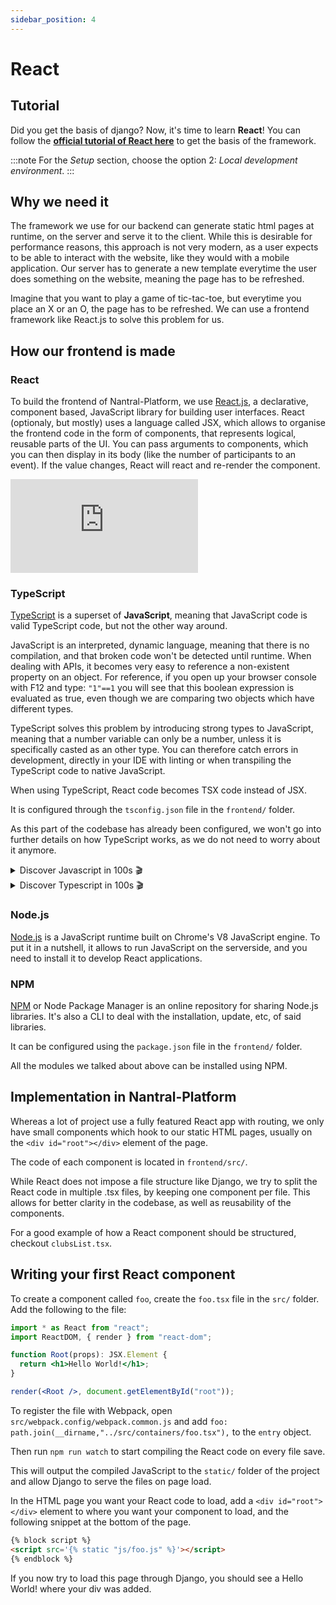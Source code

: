 ```yaml
---
sidebar_position: 4
---
```


# React


## Tutorial

Did you get the basis of django? Now, it's time to learn **React**!
You can follow the **[official tutorial of React here](https://reactjs.org/tutorial/tutorial.html)**
to get the basis of the framework.

:::note
For the *Setup* section, choose the option 2: *Local development environment*.
:::

## Why we need it

The framework we use for our backend can generate static html pages at runtime, on the server and serve it to the client. While this is desirable for performance reasons, this approach is not very modern, as a user expects to be able to interact with the website, like they would with a mobile application. Our server has to generate a new template everytime the user does something on the website, meaning the page has to be refreshed.

Imagine that you want to play a game of tic-tac-toe, but everytime you place an X or an O, the page has to be refreshed.
We can use a frontend framework like React.js to solve this problem for us.

## How our frontend is made

### React

To build the frontend of Nantral-Platform, we use [React.js](https://reactjs.org/),
a declarative, component based, JavaScript library for building user interfaces.
React (optionaly, but mostly) uses a language called JSX, which allows to organise
the frontend code in the form of components, that represents logical, reusable parts of the UI.
You can pass arguments to components, which you can then display in its body (like
the number of participants to an event). If the value changes, React will react and re-render the component.

<iframe 
    class="youtube"
    src="https://www.youtube-nocookie.com/embed/Tn6-PIqc4UM" 
    title="YouTube video player" 
    frameborder="0" 
    allow="accelerometer; autoplay; clipboard-write; encrypted-media; gyroscope; picture-in-picture" 
    allowfullscreen>
</iframe>

### TypeScript

[TypeScript](https://www.typescriptlang.org/) is a superset of **JavaScript**, meaning that JavaScript code is valid TypeScript code, but not the other way around.

JavaScript is an interpreted, dynamic language, meaning that there is no compilation, and that broken code won't be detected until runtime. When dealing with APIs, it becomes very easy to reference a non-existent property on an object. For reference, if you open up your browser console with F12 and type:
`"1"==1` you will see that this boolean expression is evaluated as true, even though we are comparing two objects which have different types.

TypeScript solves this problem by introducing strong types to JavaScript, meaning that a number variable can only be a number, unless it is specifically casted as an other type. You can therefore catch errors in development, directly in your IDE with linting or when transpiling the TypeScript code to native JavaScript.

When using TypeScript, React code becomes TSX code instead of JSX.

It is configured through the `tsconfig.json` file in the `frontend/` folder.

As this part of the codebase has already been configured, we won't go into further details on how TypeScript works, as we do not need to worry about it anymore.

<details>
    <summary>Discover Javascript in 100s 🎬</summary>
    <iframe 
        class="youtube"
        src="https://www.youtube-nocookie.com/embed/DHjqpvDnNGE" 
        title="YouTube video player" 
        frameborder="0" 
        allow="accelerometer; autoplay; clipboard-write; encrypted-media; gyroscope; picture-in-picture" 
        allowfullscreen>
    </iframe>
</details>
<details>
    <summary>Discover Typescript in 100s 🎬</summary>
    <iframe 
        class="youtube"
        src="https://www.youtube-nocookie.com/embed/zQnBQ4tB3ZA" 
        title="YouTube video player" 
        frameborder="0" 
        allow="accelerometer; autoplay; clipboard-write; encrypted-media; gyroscope; picture-in-picture" 
        allowfullscreen>
    </iframe>
</details>

### Node.js

[Node.js](https://nodejs.org) is a JavaScript runtime built on Chrome's V8 JavaScript engine. To put it in a nutshell, it allows to run JavaScript on the serverside, and you need to install it to develop React applications.

### NPM

[NPM](https://www.npmjs.com/) or Node Package Manager is an online repository for sharing Node.js libraries. It's also a CLI to deal with the installation, update, etc, of said libraries.

It can be configured using the `package.json` file in the `frontend/` folder.

All the modules we talked about above can be installed using NPM.

## Implementation in Nantral-Platform

Whereas a lot of project use a fully featured React app with routing, we only have small components which hook to our static HTML pages, usually on the `<div id="root"></div>` element of the page.

The code of each component is located in `frontend/src/`.

While React does not impose a file structure like Django, we try to split the React code in multiple .tsx files, by keeping one component per file. This allows for better clarity in the codebase, as well as reusability of the components.

For a good example of how a React component should be structured, checkout `clubsList.tsx`.

## Writing your first React component

To create a component called `foo`, create the `foo.tsx` file in the `src/` folder. Add the following to the file:

```jsx
import * as React from "react";
import ReactDOM, { render } from "react-dom";

function Root(props): JSX.Element {
  return <h1>Hello World!</h1>;
}

render(<Root />, document.getElementById("root"));
```

To register the file with Webpack, open `src/webpack.config/webpack.common.js` and add `foo: path.join(__dirname,"../src/containers/foo.tsx"),` to the `entry` object.

Then run `npm run watch` to start compiling the React code on every file save.

This will output the compiled JavaScript to the `static/` folder of the project and allow Django to serve the files on page load.

In the HTML page you want your React code to load, add a `<div id="root"></div>` element to where you want your component to load, and the following snippet at the bottom of the page.

```html
{% block script %}
<script src='{% static "js/foo.js" %}'></script>
{% endblock %}
```

If you now try to load this page through Django, you should see a Hello World! where your div was added.
